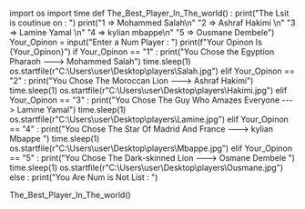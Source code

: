 import os
import time
def The_Best_Player_In_The_world() :
    print("The Lsit is coutinue on : ")
    print("1 => Mohammed Salah\n" "2 => Ashraf Hakimi \n" "3 => Lamine Yamal \n" "4 => kylian mbappe\n" "5 => Ousmane Dembele")
    Your_Opinon = input("Enter a Num Player : ")
    print(f"Your Opinon Is {Your_Opinon}")
    if Your_Opinon == "1" :
        print("You Chose the Egyption Pharaoh ---> Mohammed Salah")
        time.sleep(1)
        os.startfile(r"C:\Users\user\Desktop\players\Salah.jpg")
    elif Your_Opinon == "2" :
        print("You Chose The Moroccan Lion ---> Ashraf Hakimi")
        time.sleep(1)
        os.startfile(r"C:\Users\user\Desktop\players\Hakimi.jpg")
    elif Your_Opinon == "3" :
        print("You Chose The Guy Who Amazes Everyone ---> Lamine Yamal")
        time.sleep(1)
        os.startfile(r"C:\Users\user\Desktop\players\Lamine.jpg")
    elif Your_Opinon == "4" :
        print("You Chose The Star Of Madrid And France ---> kylian Mbappe ")
        time.sleep(1)
        os.startfile(r"C:\Users\user\Desktop\players\Mbappe.jpg")
    elif Your_Opinon == "5" :
        print("You Chose The Dark-skinned Lion ---> Osmane Dembele ")
        time.sleep(1)
        os.startfile(r"C:\Users\user\Desktop\players\Ousmane.jpg")
    else :
        print("You Are Num is Not List : ")

The_Best_Player_In_The_world()
